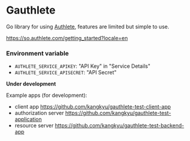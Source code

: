 # Gauthlete

Go library for using [Authlete](https://www.authlete.com/), features are limited
but simple to use.

https://so.authlete.com/getting_started?locale=en

### Environment variable
- `AUTHLETE_SERVICE_APIKEY`: "API Key" in "Service Details"
- `AUTHLETE_SERVICE_APISECRET`: "API Secret"

**Under development**

Example apps (for development):
- client app https://github.com/kangkyu/gauthlete-test-client-app
- authorization server https://github.com/kangkyu/gauthlete-test-application
- resource server https://github.com/kangkyu/gauthlete-test-backend-app
